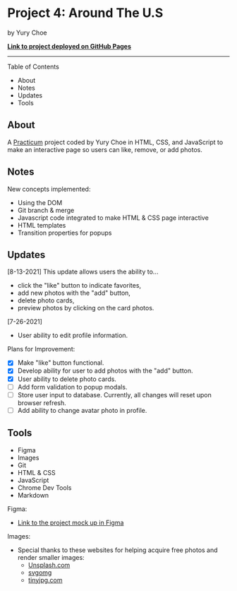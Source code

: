 # Project 4: Around The U.S

by Yury Choe

[**Link to project deployed on GitHub Pages**](https://wherestoto.github.io/web_project_4/)

****

Table of Contents

* About
* Notes
* Updates
* Tools

## About

A [Practicum](https://practicum.yandex.com/) project coded by Yury Choe in HTML, CSS, and JavaScript to make an interactive page so users can like, remove, or add photos.

## Notes

New concepts implemented:

* Using the DOM
* Git branch & merge
* Javascript code integrated to make HTML & CSS page interactive
* HTML templates
* Transition properties for popups

## Updates

[8-13-2021] This update allows users the ability to...

* click the "like" button to indicate favorites,
* add new photos with the "add" button,
* delete photo cards,
* preview photos by clicking on the card photos.

[7-26-2021]

* User ability to edit profile information.

Plans for Improvement:

* [x] Make "like" button functional.
* [x] Develop ability for user to add photos with the "add" button.
* [x] User ability to delete photo cards.
* [ ] Add form validation to popup modals.
* [ ] Store user input to database. Currently, all changes will reset upon browser refresh.
* [ ] Add ability to change avatar photo in profile.

## Tools

* Figma
* Images
* Git
* HTML & CSS
* JavaScript
* Chrome Dev Tools
* Markdown

Figma:

* [Link to the project mock up in Figma](https://www.figma.com/file/SurN1jaeEQIhuZEDMhmWWf/Sprint-4-Around-The-U.S.-desktop-mobile?node-id=0%3A1)

Images:

* Special thanks to these websites for helping acquire free photos and render smaller images:
  * [Unsplash.com](https://unsplash.com/)
  * [svgomg](https://jakearchibald.github.io/svgomg/)
  * [tinyjpg.com](https://tinyjpg.com/)

